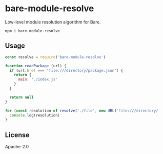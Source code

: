 # bare-module-resolve

Low-level module resolution algorithm for Bare.

```
npm i bare-module-resolve
```

## Usage

``` js
const resolve = require('bare-module-resolve')

function readPackage (url) {
  if (url.href === 'file:///directory/package.json') {
    return {
      main: './index.js'
    }
  }

  return null
}

for (const resolution of resolve('./file', new URL('file:///directory/'), { extensions: ['.js'] }, readPackage)) {
  console.log(resolution)
}
```

## License

Apache-2.0
